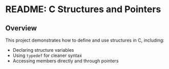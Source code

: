 # README: C Structures and Pointers

## Overview

This project demonstrates how to define and use structures in C, including:

* Declaring structure variables
* Using `typedef` for cleaner syntax
* Accessing members directly and through pointers
